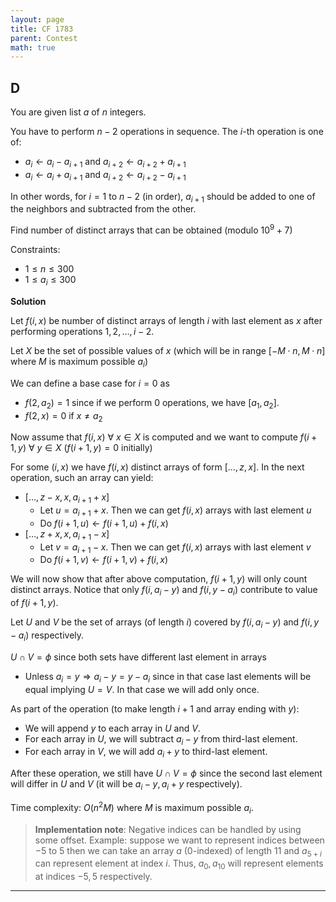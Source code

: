 ```yaml
---
layout: page
title: CF 1783
parent: Contest
math: true
---
```


## D

You are given list $a$ of $n$ integers.

You have to perform $n-2$ operations in sequence. The $i$-th operation is one of:
- $a_i \leftarrow a_i - a_{i+1}$ and $a_{i+2} \leftarrow a_{i+2} + a_{i+1}$
- $a_i \leftarrow a_i + a_{i+1}$ and $a_{i+2} \leftarrow a_{i+2} - a_{i+1}$

In other words, for $i = 1$ to $n-2$ (in order), $a_{i+1}$ should be added to one of the neighbors
and subtracted from the other.

Find number of distinct arrays that can be obtained (modulo $10^9 + 7$)

Constraints:
- $1 \le n \le 300$
- $1 \le a_i \le 300$

**Solution**

Let $f(i, x)$ be number of distinct arrays of length $i$
with last element as $x$ after performing operations
$1, 2, \ldots, i-2$.

Let $X$ be the set of possible values of $x$ (which
will be in range $[-M \cdot n, M \cdot n]$ where $M$ is maximum
possible $a_i$)

We can define a base case for $i = 0$ as
- $f(2, a_2) = 1$ since if we perform $0$ operations, we have $[a_1, a_2]$.
- $f(2, x) = 0$ if $x \neq a_2$

Now assume that $f(i, x)$  $\forall$ $x \in X$ is computed and
we want to compute $f(i+1, y)$ $\forall$ $y \in X$ ($f(i+1, y) = 0$ initially)

For some $(i, x)$ we
have $f(i, x)$ distinct arrays of form $[\ldots, z, x]$. In the next operation, such an array can yield:
- $[\ldots, z - x, x, a_{i+1} + x]$
  - Let $u = a_{i+1} + x$. Then we can get $f(i, x)$ arrays with last element $u$
  - Do $f(i+1, u) \leftarrow f(i+1, u) + f(i,x)$
- $[\ldots, z + x, x, a_{i+1} - x]$
  - Let $v = a_{i+1} - x$. Then we can get $f(i, x)$ arrays with last element $v$
  - Do $f(i+1, v) \leftarrow f(i+1, v) + f(i,x)$

We will now show that after above computation, $f(i+1, y)$ will only count distinct arrays.
Notice that only $f(i, a_i - y)$ and $f(i, y - a_i)$ contribute to value of $f(i+1, y)$.

Let $U$ and $V$ be the set of arrays (of length $i$) covered by $f(i, a_i - y)$ and $f(i, y - a_i)$
respectively.

$U \cap V = \phi$ since both sets have different last element in arrays
- Unless $a_i = y \Rightarrow a_i - y = y - a_i$ since in
  that case last elements will be equal implying $U = V$.
  In that case we will add only once.

As part of the operation (to make length $i+1$ and array ending with $y$):
- We will append $y$ to each array in $U$ and $V$.
- For each array in $U$, we will subtract $a_i - y$ from third-last element.
- For each array in $V$, we will add $a_i + y$ to third-last element.

After these operation, we still have $U \cap V = \phi$
since the second last element will differ in $U$ and $V$ (it will be $a_i - y, a_i + y$ respectively).

Time complexity: $O(n^2 M)$ where $M$ is maximum possible $a_i$.

> **Implementation note**:
> Negative indices can be handled by using some offset.
> Example: suppose we want to represent indices
> between $-5$ to $5$ then we can take an array $a$ ($0$-indexed) of length $11$
> and $a_{5 + i}$ can represent element at index $i$. Thus, $a_0, a_{10}$ will
> represent elements at indices $-5, 5$ respectively.

***